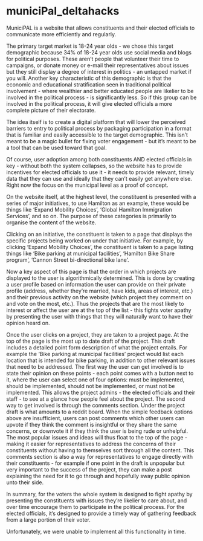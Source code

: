 # municiPal_deltahacks

MuniciPAL is a website that allows constituents and their elected officials to communicate more efficiently and regularly. 

The primary target market is 18-24 year olds - we chose this target demographic because 34% of 18-24 year olds use social media and blogs for political purposes. These aren’t people that volunteer their time to campaigns, or donate money or e-mail their representatives about issues but they still display a degree of interest in politics - an untapped market if you will.
Another key characteristic of this demographic is that the economic and educational stratification seen in traditional political involvement - where wealthier and better educated people are likelier to be involved in the political process - is significantly less. So if this group can be involved in the political process, it will give elected officials a more complete picture of their electorate. 

The idea itself is to create a digital platform that will lower the perceived barriers to entry to political process by packaging participation in a format that is familiar and easily accessible to the target demographic. 
This isn’t meant to be a magic bullet for fixing voter engagement - but it’s meant to be a tool that can be used toward that goal. 

Of course, user adoption among both constituents AND elected officials in key - without both the system collapses, so the website has to provide incentives for elected officials to use it - it needs to provide relevant, timely data that they can use and ideally that they can’t easily get anywhere else. Right now the focus on the municipal level as a proof of concept. 

On the website  itself, at the highest level, the constituent is presented with a series of major initiatives, to use Hamilton as an example, these would be things like ‘Expand Mobility Choices’, ‘Global Hamilton Immigration Services’, and so on. The purpose of these categories is primarily to organise the content of the website. 

Clicking on an initiative, the constituent is taken to a page that displays the specific projects being worked on under that initiative. For example, by clicking ‘Expand Mobility Choices’, the constituent is taken to a page listing things like ‘Bike parking at municipal facilities’, ‘Hamilton Bike Share program’, ‘Cannon Street bi-directional bike lane’. 

Now a key aspect of this page is that the order in which projects are displayed to the user is algorithmically determined. This is done by creating a user profile based on information the user can provide on their private profile (address, whether they’re married, have kids, areas of interest, etc.) and their previous activity on the website (which project they comment on and vote on the most, etc.). 
Thus the projects that are the most likely to interest or affect the user are at the top of the list - this fights voter apathy by presenting the user with things that they will naturally want to have their opinion heard on. 

Once the user clicks on a project, they are taken to a project page. At the top of the page is the most up to date draft of the project. This draft includes a detailed point form description of what the project entails. For example the ‘Bike parking at municipal facilities’ project would list each location that is intended for bike parking, in addition to other relevant issues that need to be addressed. 
The first way the user can get involved is to state their opinion on these points - each point comes with a button next to it, where the user can select one of four options: must be implemented, should be implemented, should not be implemented, or must not be implemented. This allows the project admins - the elected officials and their staff - to see at a glance how people feel about the project. 
The second way to get involved is through the comments section. Under the project draft is what amounts to a reddit board. When the simple feedback options above are insufficient, users can post comments which other users can upvote if they think the comment is insightful or they share the same concerns, or downvote it if they think the user is being rude or unhelpful. The most popular issues and ideas will thus float to the top of the page - making it easier for representatives to address the concerns of their constituents without having to themselves sort through all the content. 
This comments section is also a way for representatives to engage directly with their constituents - for example if one point in the draft is unpopular but very important to the success of the project, they can make a post explaining the need for it to go through and hopefully sway public opinion unto their side. 

In summary, for the voters the whole system is designed to fight apathy by presenting the constituents with issues they’re likelier to care about, and over time encourage them to participate in the political process. 
For the elected officials, it’s designed to provide a timely way of gathering feedback from a large portion of their voter. 

Unfortunately, we were unable to implement all this functionality in time.

